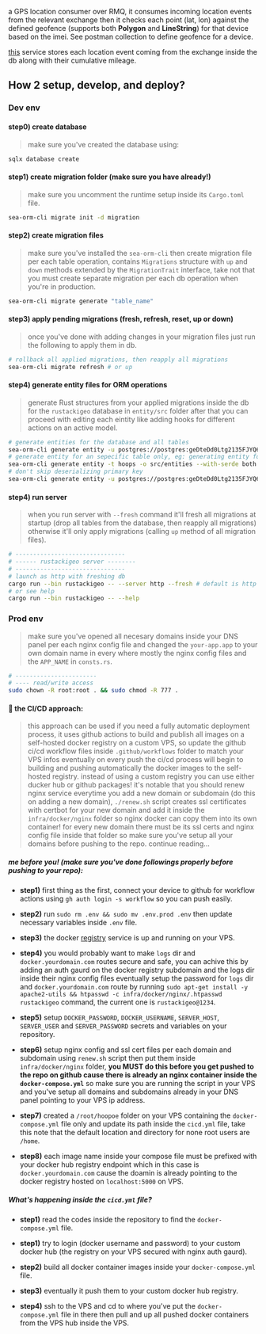

a GPS location consumer over RMQ, it consumes incoming location events from the relevant exchange then it checks each point (lat, lon) against the defined geofence (supports both **Polygon** and **LineString**) for that device based on the imei. See postman collection to define geofence for a device.

[this](https://github.com/wildonion/acumer) service stores each location event coming from the exchange inside the db along with their cumulative mileage.

## How 2 setup, develop, and deploy?

### Dev env

#### step0) create database 

> make sure you've created the database using:

```bash
sqlx database create
```

#### step1) create migration folder (make sure you have already!)

> make sure you uncomment the runtime setup inside its `Cargo.toml` file.

```bash
sea-orm-cli migrate init -d migration
```
#### step2) create migration files

> make sure you've installed the `sea-orm-cli` then create migration file per each table operation, contains `Migrations` structure with `up` and `down` methods extended by the `MigrationTrait` interface, take not that you must create separate migration per each db operation when you're in production.

```bash
sea-orm-cli migrate generate "table_name"
```

#### step3) apply pending migrations (fresh, refresh, reset, up or down)

> once you've done with adding changes in your migration files just run the following to apply them in db.

```bash
# rollback all applied migrations, then reapply all migrations
sea-orm-cli migrate refresh # or up
```

#### step4) generate entity files for ORM operations

> generate Rust structures from your applied migrations inside the db for the `rustackigeo` database in `entity/src` folder after that you can proceed with editing each eintity like adding hooks for different actions on an active model.

```bash
# generate entities for the database and all tables
sea-orm-cli generate entity -u postgres://postgres:geDteDd0Ltg2135FJYQ6rjNYHYkGQa70@localhost/geodb -o src/entities --with-serde both --serde-skip-deserializing-primary-key
# generate entity for an sepecific table only, eg: generating entity for hoops table
sea-orm-cli generate entity -t hoops -o src/entities --with-serde both --serde-skip-deserializing-primary-key
# don't skip deserializing primary key
sea-orm-cli generate entity -u postgres://postgres:geDteDd0Ltg2135FJYQ6rjNYHYkGQa70@localhost/geodb -o src/entities --with-serde both
```
#### step4) run server

> when you run server with `--fresh` command it'll fresh all migrations at startup (drop all tables from the database, then reapply all migrations) otherwise it'll only apply migrations (calling `up` method of all migration files).

```bash
# -------------------------------
# ------ rustackigeo server --------
# -------------------------------
# launch as http with freshing db
cargo run --bin rustackigeo -- --server http --fresh # default is http and fresh migrations
# or see help
cargo run --bin rustackigeo -- --help
```

### Prod env

> make sure you've opened all necesary domains inside your DNS panel per each nginx config file and changed the `your-app.app` to your own domain name in every where mostly the nginx config files and the `APP_NAME` in `consts.rs`.

```bash
# -----------------------
# ---- read/write access
sudo chown -R root:root . && sudo chmod -R 777 . 
```

#### 🚀 the CI/CD approach:

> this approach can be used if you need a fully automatic deployment process, it uses github actions to build and publish all images on a self-hosted docker registry on a custom VPS, so update the github ci/cd workflow files inside `.github/workflows` folder to match your VPS infos eventually on every push the ci/cd process will begin to building and pushing automatically the docker images to the self-hosted registry. instead of using a custom registry you can use either ducker hub or github packages! it's notable that you should renew nginx service everytime you add a new domain or subdomain (do this on adding a new domain), `./renew.sh` script creates ssl certificates with certbot for your new domain and add it inside the `infra/docker/nginx` folder so nginx docker can copy them into its own container! for every new domain there must be its ssl certs and nginx config file inside that folder so make sure you've setup all your domains before pushing to the repo. continue reading... 

##### me before you! (make sure you've done followings properly before pushing to your repo):

- **step1)** first thing as the first, connect your device to github for workflow actions using `gh auth login -s workflow` so you can push easily.

- **step2)** run `sudo rm .env && sudo mv .env.prod .env` then update necessary variables inside `.env` file.

- **step3)** the docker [registry](https://distribution.github.io/distribution/) service is up and running on your VPS.

- **step4)** you would probably want to make `logs` dir and `docker.yourdomain.com` routes secure and safe, you can achive this by adding an auth gaurd on the docker registry subdomain and the logs dir inside their nginx config files eventually setup the password for `logs` dir and `docker.yourdomain.com` route by running `sudo apt-get install -y apache2-utils && htpasswd -c infra/docker/nginx/.htpasswd rustackigeo` command, the current one is `rustackigeo@1234`.

- **step5)** setup `DOCKER_PASSWORD`, `DOCKER_USERNAME`, `SERVER_HOST`, `SERVER_USER` and `SERVER_PASSWORD` secrets and variables on your repository.

- **step6)** setup nginx config and ssl cert files per each domain and subdomain using `renew.sh` script then put them inside `infra/docker/nginx` folder, **you MUST do this before you get pushed to the repo on github cause there is already an nginx container inside the `docker-compose.yml`** so make sure you are running the script in your VPS and you've setup all domains and subdomains already in your DNS panel pointing to your VPS ip address.

- **step7)** created a `/root/hoopoe` folder on your VPS containing the `docker-compose.yml` file only and update its path inside the `cicd.yml` file, take this note that the default location and directory for none root users are `/home`.

- **step8)** each image name inside your compose file must be prefixed with your docker hub registry endpoint which in this case is `docker.yourdomain.com` cause the doamin is already pointing to the docker registry hosted on `localhost:5000` on VPS.

##### What's happening inside the `cicd.yml` file?

- **step1)** read the codes inside the repository to find the `docker-compose.yml` file.

- **step1)** try to login (docker username and password) to your custom docker hub (the registry on your VPS secured with nginx auth gaurd).

- **step2)** build all docker container images inside your `docker-compose.yml` file.

- **step3)** eventually it push them to your custom docker hub registry.

- **step4)** ssh to the VPS and cd to where you've put the `docker-compose.yml` file in there then pull and up all pushed docker containers from the VPS hub inside the VPS.
